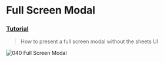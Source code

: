 # Full Screen Modal
 ### [Tutorial](https://designcode.io/swiftui-handbook-full-screen-modal)
> How to present a full screen modal without the sheets UI

![040  Full Screen Modal](https://github.com/mrgsdev/mrgsdev/assets/157994617/3392b729-9683-430b-a227-501cfb7bbb7a)
 
